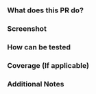 ### What does this PR do?

### Screenshot

### How can be tested

### Coverage (If applicable)

### Additional Notes
